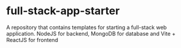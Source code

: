 # full-stack-app-starter
A repository that contains templates for starting a full-stack web application. NodeJS for backend, MongoDB for database and Vite + ReactJS for frontend
